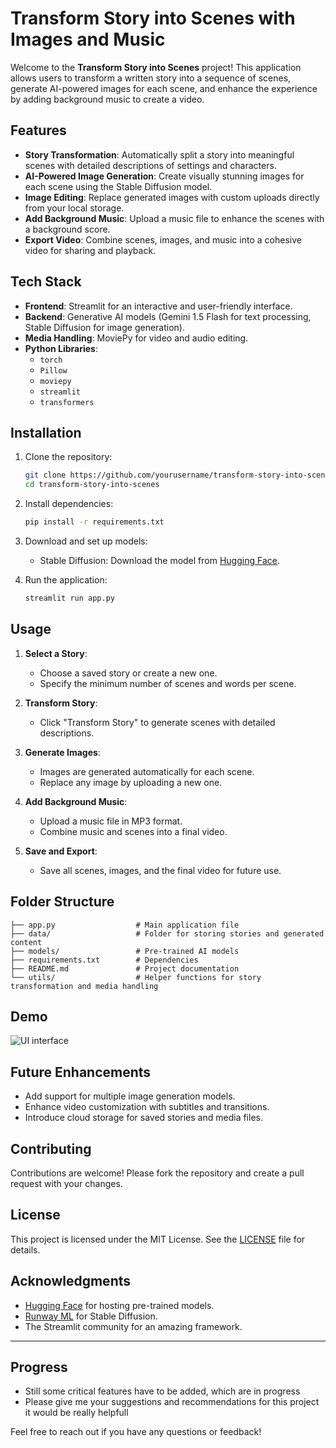 # Transform Story into Scenes with Images and Music

Welcome to the **Transform Story into Scenes** project! This application allows users to transform a written story into a sequence of scenes, generate AI-powered images for each scene, and enhance the experience by adding background music to create a video.

## Features

- **Story Transformation**: Automatically split a story into meaningful scenes with detailed descriptions of settings and characters.
- **AI-Powered Image Generation**: Create visually stunning images for each scene using the Stable Diffusion model.
- **Image Editing**: Replace generated images with custom uploads directly from your local storage.
- **Add Background Music**: Upload a music file to enhance the scenes with a background score.
- **Export Video**: Combine scenes, images, and music into a cohesive video for sharing and playback.

## Tech Stack

- **Frontend**: Streamlit for an interactive and user-friendly interface.
- **Backend**: Generative AI models (Gemini 1.5 Flash for text processing, Stable Diffusion for image generation).
- **Media Handling**: MoviePy for video and audio editing.
- **Python Libraries**:
  - `torch`
  - `Pillow`
  - `moviepy`
  - `streamlit`
  - `transformers`

## Installation

1. Clone the repository:
   ```bash
   git clone https://github.com/yourusername/transform-story-into-scenes.git
   cd transform-story-into-scenes
   ```

2. Install dependencies:
   ```bash
   pip install -r requirements.txt
   ```

3. Download and set up models:
   - Stable Diffusion: Download the model from [Hugging Face](https://huggingface.co/runwayml/stable-diffusion-v1-5).

4. Run the application:
   ```bash
   streamlit run app.py
   ```

## Usage

1. **Select a Story**:
   - Choose a saved story or create a new one.
   - Specify the minimum number of scenes and words per scene.

2. **Transform Story**:
   - Click "Transform Story" to generate scenes with detailed descriptions.

3. **Generate Images**:
   - Images are generated automatically for each scene.
   - Replace any image by uploading a new one.

4. **Add Background Music**:
   - Upload a music file in MP3 format.
   - Combine music and scenes into a final video.

5. **Save and Export**:
   - Save all scenes, images, and the final video for future use.

## Folder Structure

```
├── app.py                  # Main application file
├── data/                   # Folder for storing stories and generated content
├── models/                 # Pre-trained AI models
├── requirements.txt        # Dependencies
├── README.md               # Project documentation
└── utils/                  # Helper functions for story transformation and media handling
```

## Demo

![UI interface](https://github.com/user-attachments/assets/a4a9394d-6de0-481c-bdd1-e9dddc51a730)

## Future Enhancements

- Add support for multiple image generation models.
- Enhance video customization with subtitles and transitions.
- Introduce cloud storage for saved stories and media files.

## Contributing

Contributions are welcome! Please fork the repository and create a pull request with your changes.

## License

This project is licensed under the MIT License. See the [LICENSE](LICENSE) file for details.

## Acknowledgments

- [Hugging Face](https://huggingface.co/) for hosting pre-trained models.
- [Runway ML](https://runwayml.com/) for Stable Diffusion.
- The Streamlit community for an amazing framework.

---

## Progress 
- Still some critical features have to be added, which are in progress
- Please give me your suggestions and recommendations for this project it would be really helpfull

Feel free to reach out if you have any questions or feedback!
